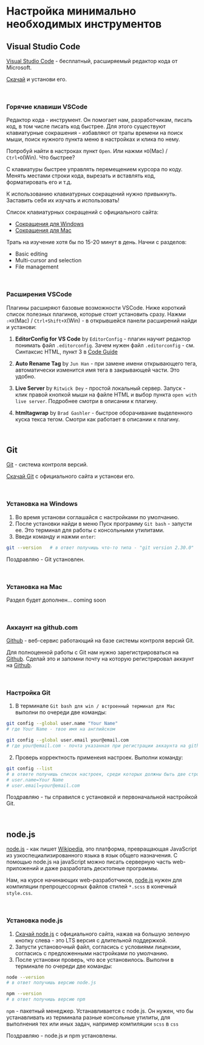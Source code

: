 # Настройка минимально необходимых инструментов

## Visual Studio Code

[Visual Studio Code](https://code.visualstudio.com) - бесплатный, расширяемый редактор кода от Microsoft.

[Скачай](https://code.visualstudio.com) и установи его.

<br>

### Горячие клавиши VSCode

Редактор кода - инструмент. Он помогает нам, разработчикам, писать код, в том числе писать код быстрее. Для этого существуют клавиатурные сокрашения - избавляют от траты времени на поиск мыши, поиск нужного пункта меню в настройках и клика по нему.

Попробуй найти в настроках пункт ```Open```. Или нажми ```⌘O```(Mac) / ```Ctrl+O```(Win). Что быстрее?

С клавиатуры быстрее управлять перемещением курсора по коду. Менять местами строки кода, вырезать и вставлять код, форматировать его и т.д.

К использованию клавиатурных сокращений нужно привыкнуть. Заставить себя их изучать и использовать!

Список клавиатурных сокращений с официального сайта:

- [Сокращения для Windows](https://code.visualstudio.com/shortcuts/keyboard-shortcuts-windows.pdf)
- [Сокращения для Mac](https://code.visualstudio.com/shortcuts/keyboard-shortcuts-macos.pdf)

Трать на изучение хотя бы по 15-20 минут в день. Начни с разделов:

- Basic editing
- Multi-cursor and selection
- File management

<br>

### Расширения VSCode

Плагины расширяют базовые возможности VSCode. Ниже короткий список полезных плагинов, которые стоит установить сразу. Нажми ```⇧⌘X```(Mac) / ```Ctrl+Shift+X```(Win) - в открывшейся панели расширений найди и установи:

1. **EditorConfig for VS Code** by ```EditorConfig``` - плагин научит редактор понимать файл ```.editorconfig```. Зачем нужен файл ```.editorconfig``` - см. Синтаксис HTML, пункт 3 в [Code Guide](./code-guide/02_html/#_1)

2. **Auto Rename Tag** by ```Jun Han``` - при замене имени открывающего тега, автоматически изменится имя тега в закрывающей части. Это удобно.

3. **Live Server** by ```Ritwick Dey``` - простой локальный сервер. Запуск - клик правой кнопкой мыши на файле HTML и выбор пункта ```open with live server```. Подробнее смотри в описании к плагину.

4. **htmltagwrap** by ```Brad Gashler``` - быстрое оборачивание выделенного куска текса тегом. Смотри как работает в описании к плагину.

<br>

## Git

[Git](https://git-scm.com) - система контроля версий.

[Скачай Git](https://git-scm.com/download) c официального сайта и установи его.

<br>

### Установка на Windows

1. Во время установи соглашайся с настройками по умолчанию.
2. После установки найди в меню Пуск программу ```Git bash``` - запусти ее. Это терминал для работы с консольными утилитами.
3. Введи команду и нажми ```enter```:
```bash
git --version   # в ответ получишь что-то типа - "git version 2.30.0"
```

Поздравляю - Git установлен.

<br>

### Установка на Mac

Раздел будет дополнен... coming soon

<br>

### Аккаунт на github.com

[Github](https://github.com) - веб-сервис работающий на базе системы контроля версий Git.

Для полноценной работы с Git нам нужно зарегистрироваться на [Github](https://github.com).
Сделай это и запомни почту на которую регистрировал аккаунт на [Github](https://github.com).

<br>

### Настройка Git

1. В терминале ```Git bash для win / встроенный терминал для Mac``` выполни по очереди две команды:
```bash
git config --global user.name "Your Name"
# где Your Name - твое имя на английском
```
```bash
git config --global user.email your@email.com
# где your@email.com - почта указанная при регистрации аккаунта на github
```

2. Проверь корректность применеия настроек. Выполни команду:
```bash
git config --list
# в ответе получишь список настроек, среди которых должны быть две строки:
# user.name=Your Name
# user.email=your@email.com
```

Поздравляю - ты справился с установкой и первоначальной настройкой Git.

<br>

## node.js

[node.js](https://nodejs.org/en/) - как пишет [Wikipedia](https://ru.wikipedia.org/wiki/Node.js), это платформа, превращающая JavaScript из узкоспециализированного языка в язык общего назначения. С помощью node.js на javaScript можно писать серверную часть web-приложений и даже разработать десктопные программы.

Нам, на курсе начинающих web-разработчиков, [node.js](https://nodejs.org/en/) нужен для компиляции препроцессорных файлов стилей ```*.scss``` в конечный ```style.css```.

<br>

### Установка node.js

1. [Скачай node.js](https://nodejs.org/en/) с официального сайта, нажав на большую зеленую кнопку слева - это LTS версия с длительной поддержкой.
2. Запусти установочный файл, согласись с условиями лицензии, согласись с предложенными настройками по умолчанию.
3. После установки проверь, что все установилось. Выполни в терминале по очереди две команды:
```bash
node --version
# в ответ получишь версию node.js
```
```bash
npm --version
# в ответ получишь версию npm
```

```npm``` - пакетный менеджер. Устанавливается с node.js. Он нужен, что бы устанавливать из терминала разные консольные утилиты, для выполнения тех или иных задач, например компиляции ```scss``` в ```css```

Поздравляю - node.js и npm установлены.
